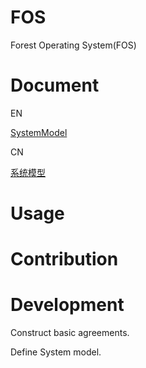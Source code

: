 FOS
========

Forest Operating System(FOS)


Document
========
EN

[SystemModel](Document/EN/SystemModel.md)

CN

[系统模型]()

Usage
========

Contribution
========

Development
========
Construct basic agreements.

Define System model.